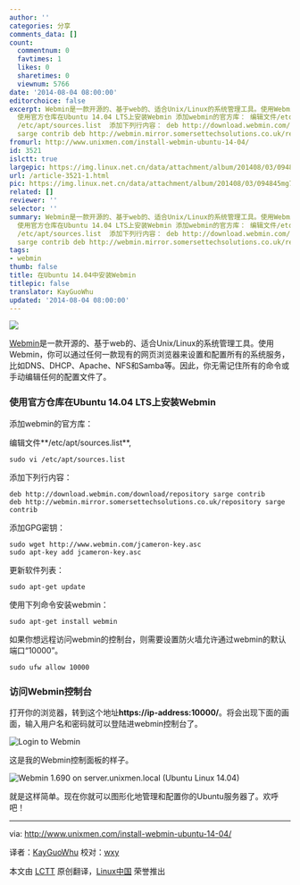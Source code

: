 ```yaml
---
author: ''
categories: 分享
comments_data: []
count:
  commentnum: 0
  favtimes: 1
  likes: 0
  sharetimes: 0
  viewnum: 5766
date: '2014-08-04 08:00:00'
editorchoice: false
excerpt: Webmin是一款开源的、基于web的、适合Unix/Linux的系统管理工具。使用Webmin，你可以通过任何一款现有的网页浏览器来设置和配置所有的系统服务，比如DNS、DHCP、Apache、NFS和Samba等。因此，你无需记住所有的命令或手动编辑任何的配置文件了。
  使用官方仓库在Ubuntu 14.04 LTS上安装Webmin 添加webmin的官方库： 编辑文件/etc/apt/sources.list, sudo vi
  /etc/apt/sources.list  添加下列行内容： deb http://download.webmin.com/download/repository
  sarge contrib deb http://webmin.mirror.somersettechsolutions.co.uk/repository s
fromurl: http://www.unixmen.com/install-webmin-ubuntu-14-04/
id: 3521
islctt: true
largepic: https://img.linux.net.cn/data/attachment/album/201408/03/094845mg7l4mpqiqmmm57s.jpg
url: /article-3521-1.html
pic: https://img.linux.net.cn/data/attachment/album/201408/03/094845mg7l4mpqiqmmm57s.jpg.thumb.jpg
related: []
reviewer: ''
selector: ''
summary: Webmin是一款开源的、基于web的、适合Unix/Linux的系统管理工具。使用Webmin，你可以通过任何一款现有的网页浏览器来设置和配置所有的系统服务，比如DNS、DHCP、Apache、NFS和Samba等。因此，你无需记住所有的命令或手动编辑任何的配置文件了。
  使用官方仓库在Ubuntu 14.04 LTS上安装Webmin 添加webmin的官方库： 编辑文件/etc/apt/sources.list, sudo vi
  /etc/apt/sources.list  添加下列行内容： deb http://download.webmin.com/download/repository
  sarge contrib deb http://webmin.mirror.somersettechsolutions.co.uk/repository s
tags:
- webmin
thumb: false
title: 在Ubuntu 14.04中安装Webmin
titlepic: false
translator: KayGuoWhu
updated: '2014-08-04 08:00:00'
---
```


![](/data/attachment/album/201408/03/094845mg7l4mpqiqmmm57s.jpg)


[Webmin](http://www.webmin.com/)是一款开源的、基于web的、适合Unix/Linux的系统管理工具。使用Webmin，你可以通过任何一款现有的网页浏览器来设置和配置所有的系统服务，比如DNS、DHCP、Apache、NFS和Samba等。因此，你无需记住所有的命令或手动编辑任何的配置文件了。


### 使用官方仓库在Ubuntu 14.04 LTS上安装Webmin


添加webmin的官方库：


编辑文件**/etc/apt/sources.list**,



```
sudo vi /etc/apt/sources.list

```

添加下列行内容：



```
deb http://download.webmin.com/download/repository sarge contrib
deb http://webmin.mirror.somersettechsolutions.co.uk/repository sarge contrib

```

添加GPG密钥：



```
sudo wget http://www.webmin.com/jcameron-key.asc
sudo apt-key add jcameron-key.asc

```

更新软件列表：



```
sudo apt-get update

```

使用下列命令安装webmin：



```
sudo apt-get install webmin

```

如果你想远程访问webmin的控制台，则需要设置防火墙允许通过webmin的默认端口“10000”。



```
sudo ufw allow 10000

```

### 访问Webmin控制台


打开你的浏览器，转到这个地址**https://ip-address:10000/**。将会出现下面的画面，输入用户名和密码就可以登陆进webmin控制台了。


![Login to Webmin](/data/attachment/album/201408/03/094847nvoo88vlvl94h4lv.png)


这是我的Webmin控制面板的样子。


![Webmin 1.690 on server.unixmen.local (Ubuntu Linux 14.04)](/data/attachment/album/201408/03/094848yputqcptouctpcp2.png)


就是这样简单。现在你就可以图形化地管理和配置你的Ubuntu服务器了。欢呼吧！




---


via: <http://www.unixmen.com/install-webmin-ubuntu-14-04/>


译者：[KayGuoWhu](https://github.com/KayGuoWhu) 校对：[wxy](https://github.com/wxy)


本文由 [LCTT](https://github.com/LCTT/TranslateProject) 原创翻译，[Linux中国](http://linux.cn/) 荣誉推出
